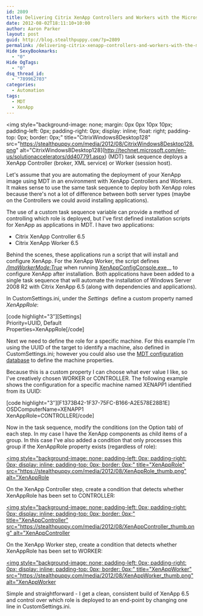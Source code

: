 ```yaml
---
id: 2809
title: Delivering Citrix XenApp Controllers and Workers with the Microsoft Deployment Toolkit
date: 2012-08-02T18:11:10+10:00
author: Aaron Parker
layout: post
guid: http://blog.stealthpuppy.com/?p=2809
permalink: /delivering-citrix-xenapp-controllers-and-workers-with-the-microsoft-deployment-toolkit/
Hide SexyBookmarks:
  - "0"
Hide OgTags:
  - "0"
dsq_thread_id:
  - "789962703"
categories:
  - Automation
tags:
  - MDT
  - XenApp
---
```

<img style="background-image: none; margin: 0px 0px 10px 10px; padding-left: 0px; padding-right: 0px; display: inline; float: right; padding-top: 0px; border: 0px;" title="CitrixWindows8Desktop128" src="https://stealthpuppy.com/media/2012/08/CitrixWindows8Desktop128.png" alt="CitrixWindows8Desktop128](http://technet.microsoft.com/en-us/solutionaccelerators/dd407791.aspx) (MDT) task sequence deploys a XenApp Controller (broker, XML service) or Worker (session host).

Let's assume that you are automating the deployment of your XenApp image using MDT in an environment with XenApp Controllers and Workers. It makes sense to use the same task sequence to deploy both XenApp roles because there's not a lot of difference between both server types (maybe on the Controllers we could avoid installing applications).

The use of a custom task sequence variable can provide a method of controlling which role is deployed, but I've first defined installation scripts for XenApp as applications in MDT. I have two applications:

  * Citrix XenApp Controller 6.5
  * Citrix XenApp Worker 6.5

Behind the scenes, these applications run a script that will install and configure XenApp. For the XenApp Worker, the script defines _[/ImaWorkerMode:True](http://support.citrix.com/proddocs/topic/xenapp65-install/ps-config-command-syntax-2.html)_ when running [XenAppConfigConsole.exe](http://support.citrix.com/proddocs/topic/xenapp65-install/ps-config-command-line.html)__ to configure XenApp after installation. Both applications have been added to a single task sequence that will automate the installation of Windows Server 2008 R2 with Citrix XenApp 6.5 (along with dependencies and applications).

In CustomSettings.ini, under the _Settings_  define a custom property named _XenAppRole_:

\[code highlight="3&#8243;\]\[Settings\]  
Priority=UUID, Default  
Properties=XenAppRole[/code]

Next we need to define the role for a specific machine. For this example I'm using the UUID of the target to identify a machine, also defined in CustomSettings.ini; however you could also use the [MDT configuration database](http://technet.microsoft.com/en-us/video/advanced-deployment-scenarios-using-the-microsoft-deployment-toolkit-2010-part-3-of-7-configuring-role-methods-in-the-configuration-database.aspx) to define the machine properties.

Because this is a custom property I can choose what ever value I like, so I've creatively chosen WORKER or CONTROLLER. The following example shows the configuration for a specific machine named XENAPP1 identified from its UUID:

\[code highlight="3&#8243;\]\[F1373B42-1F37-75FC-B166-A2E578E28B1E\]  
OSDComputerName=XENAPP1  
XenAppRole=CONTROLLER[/code]

Now in the task sequence, modify the conditions (on the Option tab) of each step. In my case I have the XenApp components as child items of a group. In this case I've also added a condition that only processes this group if the XenAppRole property exists (regardless of role):

[<img style="background-image: none; padding-left: 0px; padding-right: 0px; display: inline; padding-top: 0px; border: 0px;" title="XenAppRole" src="https://stealthpuppy.com/media/2012/08/XenAppRole_thumb.png" alt="XenAppRole]({{site.baseurl}}/media/2012/08/XenAppRole.png)

On the XenApp Controller step, create a condition that detects whether XenAppRole has been set to CONTROLLER:

[<img style="background-image: none; padding-left: 0px; padding-right: 0px; display: inline; padding-top: 0px; border: 0px;" title="XenAppController" src="https://stealthpuppy.com/media/2012/08/XenAppController_thumb.png" alt="XenAppController]({{site.baseurl}}/media/2012/08/XenAppController.png)

On the XenApp Worker step, create a condition that detects whether XenAppRole has been set to WORKER:

[<img style="background-image: none; padding-left: 0px; padding-right: 0px; display: inline; padding-top: 0px; border: 0px;" title="XenAppWorker" src="https://stealthpuppy.com/media/2012/08/XenAppWorker_thumb.png" alt="XenAppWorker]({{site.baseurl}}/media/2012/08/XenAppWorker.png)

Simple and straightforward - I get a clean, consistent build of XenApp 6.5 and control over which role is deployed to an end-point by changing one line in CustomSettings.ini.
